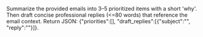 Summarize the provided emails into 3–5 prioritized items with a short 'why'. Then draft concise professional replies (<=80 words) that reference the email context.
Return JSON: {"priorities":[], "draft_replies":[{"subject":"", "reply":""}]}.
